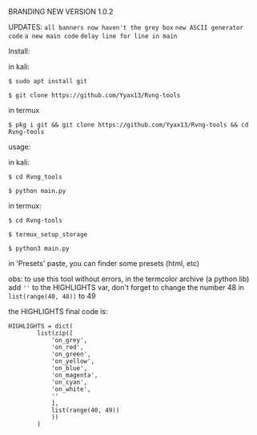 BRANDING NEW VERSION 1.0.2

UPDATES:
``all banners now haven't the grey box``
``new ASCII generator code``
``a new main code``
``delay line for line in main``


Install:

in kali:

```
$ sudo apt install git

$ git clone https://github.com/Yyax13/Rvng-tools
```

in termux

```
$ pkg i git && git clone https://github.com/Yyax13/Rvng-tools && cd Rvng-tools
```

usage:

in kali:

```
$ cd Rvng_tools

$ python main.py
```

in termux:

```
$ cd Rvng-tools

$ termux_setup_storage

$ python3 main.py
```

in 'Presets' paste, you can finder some presets (html, etc)

obs:
to use this tool without errors, in the termcolor archive (a python lib)
add ``''`` to the HIGHLIGHTS var, don't forget to change the number 48 in ``list(range(40, 48))`` to 49

the HIGHLIGHTS final code is:

```
HIGHLIGHTS = dict(
        list(zip([
            'on_grey',
            'on_red',
            'on_green',
            'on_yellow',
            'on_blue',
            'on_magenta',
            'on_cyan',
            'on_white',
            ''
            ],
            list(range(40, 49))
            ))
        )
```

